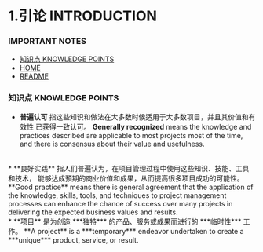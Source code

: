 # 1.引论 INTRODUCTION


### IMPORTANT NOTES


* [知识点 KNOWLEDGE POINTS](#知识点-KNOWLEDGE-POINTS)
* [HOME](https://github.com/afresh/pmi-pmp)
* [README](./README.md)


### 知识点 KNOWLEDGE POINTS


* **普遍认可** 指这些知识和做法在大多数时候适用于大多数项目，并且其价值和有效性
已获得一致认可。
**Generally recognized** means the knowledge and practices described are applicable to most projects most of the time, and there is consensus about their value and usefulness.
<br/>
* **良好实践** 指人们普遍认为，在项目管理过程中使用这些知识、技能、工具和技术，
能够达成预期的商业价值和成果，从而提高很多项目成功的可能性。
**Good practice** means there is general agreement that the application of the knowledge, skills, tools, and techniques to project management processes can enhance the chance of success over many projects in delivering the expected business values and results.
<br/>
* **项目** 是为创造 ***独特*** 的产品、服务或成果而进行的 ***临时性*** 工作。
**A project** is a ***temporary*** endeavor undertaken to create a ***unique*** product, service, or result.
